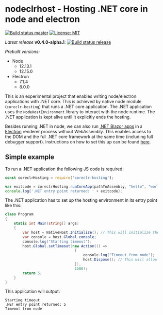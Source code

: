 # nodeclrhost - Hosting .NET core in node and electron

[![Build status master](https://travis-ci.com/sanosdole/nodeclrhost.svg?branch=master)](https://travis-ci.com/sanosdole/nodeclrhost) [![License: MIT](https://img.shields.io/badge/License-MIT-yellow.svg)](https://opensource.org/licenses/MIT)

_Latest release_ __v0.4.0-alpha.1__: [![Build status release](https://travis-ci.com/sanosdole/nodeclrhost.svg?branch=v0.4.0-alpha.1)](https://travis-ci.com/sanosdole/nodeclrhost)

_Prebuilt versions:_

- Node
  - 12.13.1
  - 12.15.0
- Electron
  - 7.1.4
  - 8.0.0

This is an experimental project that enables writing node/electron applications with .NET core.
This is achieved by native node module (`coreclr-hosting`) that runs a .NET core application.
The .NET application uses the `NodeHostEnvironment` library to interact with the node runtime.
The .NET application is kept alive until it explicitly ends the hosting.

Besides running .NET in node, we can also run [.NET Blazor apps](https://dotnet.microsoft.com/apps/aspnet/web-apps/blazor) in a [Electron](https://electronjs.org/) renderer process without WebAssembly.
This enables access to the DOM and the full .NET core framework at the same time (including full debugger support).
Instructions on how to set this up can be found [here](docs/electron-blazor-setup.md).

## Simple example

To run a .NET application the following JS code is required:

```js
const coreclrHosting = require('coreclr-hosting');

var exitcode = coreclrHosting.runCoreApp(pathToAssembly, "hello", "world");
console.log('.NET entry point returned: ' + exitcode);
```

The .NET application has to set up the hosting environment in its entry point like this:

```cs
class Program
{
    static int Main(string[] args)
    {
        var host = NativeHost.Initialize(); // This will initialize the bridge
        var console = host.Global.console;
        console.log("Starting timeout");
        host.Global.setTimeout(new Action(() =>
                                {
                                    console.log("Timeout from node");
                                    host.Dispose(); // This will allow the node application to exit
                                }),
                                1500);
        return 5;
    }
}
```

This application will output:

```console
Starting timeout
.NET entry point returned: 5
Timeout from node
```

